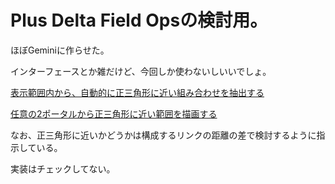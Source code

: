 # Plus Delta Field Opsの検討用。

ほぼGeminiに作らせた。

インターフェースとか雑だけど、今回しか使わないしいいでしょ。

[表示範囲内から、自動的に正三角形に近い組み合わせを抽出する](https://github.com/otus-scops/iitc-plugin-equilateral-triangle-helper/raw/refs/heads/main/iitc-plugin-equilateral-finder.user.js)


[任意の2ポータルから正三角形に近い範囲を描画する](https://github.com/otus-scops/iitc-plugin-equilateral-triangle-helper/raw/refs/heads/main/iitc-plugin-equilateral-triangle-helper.user.js)


なお、正三角形に近いかどうかは構成するリンクの距離の差で検討するように指示している。

実装はチェックしてない。

